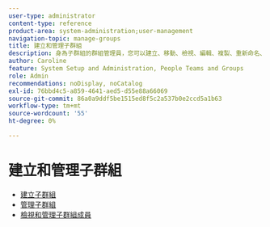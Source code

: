 ```yaml
---
user-type: administrator
content-type: reference
product-area: system-administration;user-management
navigation-topic: manage-groups
title: 建立和管理子群組
description: 身為子群組的群組管理員，您可以建立、移動、檢視、編輯、複製、重新命名、匯出及刪除子群組。 您也可以將子群組從父群組中移除，使其成為最上層群組。
author: Caroline
feature: System Setup and Administration, People Teams and Groups
role: Admin
recommendations: noDisplay, noCatalog
exl-id: 76bbd4c5-a859-4641-aed5-d55e88a66069
source-git-commit: 86a0a9ddf5be1515ed8f5c2a537b0e2ccd5a1b63
workflow-type: tm+mt
source-wordcount: '55'
ht-degree: 0%

---
```


# 建立和管理子群組

* [建立子群組](../../../administration-and-setup/manage-groups/create-and-manage-subgroups/create-a-subgroup.md)
* [管理子群組](../../../administration-and-setup/manage-groups/create-and-manage-subgroups/manage-subgroups.md)
* [檢視和管理子群組成員](../../../administration-and-setup/manage-groups/create-and-manage-subgroups/view-and-manage-subgroup-members.md)
